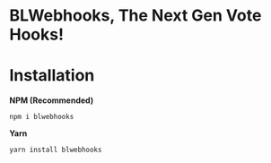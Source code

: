 # BLWebhooks, The Next Gen Vote Hooks!

# Installation
**NPM (Recommended)**
```
npm i blwebhooks
```
**Yarn**
```
yarn install blwebhooks
```
